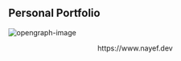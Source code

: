 ## Personal Portfolio

![opengraph-image](https://github.com/NBK-01/portfolio/assets/73779089/214b72ef-47ca-4679-8508-5ab8c11ce477)




<div align="center"> https://www.nayef.dev </div>

